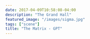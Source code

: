 ```yaml
---
date: 2017-04-09T10:58:08-04:00
description: "The Grand Hall"
featured_image: "/images/sigma.jpg"
tags: ["scene"]
title: "The Matrix - GPT"
---
```


